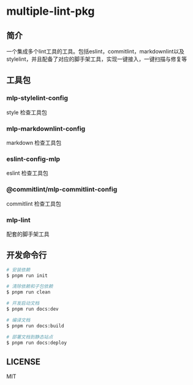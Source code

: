 # multiple-lint-pkg

## 简介

一个集成多个lint工具的工具。包括eslint，commitlint，markdownlint以及stylelint，并且配备了对应的脚手架工具，实现一键接入，一键扫描与修复等

## 工具包

### mlp-stylelint-config

style 检查工具包

### mlp-markdownlint-config

markdown 检查工具包

### eslint-config-mlp

eslint 检查工具包

### @commitlint/mlp-commitlint-config

commitlint 检查工具包

### mlp-lint

配套的脚手架工具

## 开发命令行

```bash
# 安装依赖
$ pnpm run init

# 清除依赖和子包依赖
$ pnpm run clean

# 开发启动文档
$ pnpm run docs:dev

# 编译文档
$ pnpm run docs:build

# 部署文档到静态站点
$ pnpm run docs:deploy
```

## LICENSE

MIT
